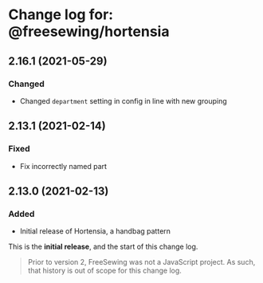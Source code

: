 # Change log for: @freesewing/hortensia


## 2.16.1 (2021-05-29)

### Changed

 - Changed `department` setting in config in line with new grouping

## 2.13.1 (2021-02-14)

### Fixed

 - Fix incorrectly named part

## 2.13.0 (2021-02-13)

### Added

 - Initial release of Hortensia, a handbag pattern


This is the **initial release**, and the start of this change log.

> Prior to version 2, FreeSewing was not a JavaScript project.
> As such, that history is out of scope for this change log.


